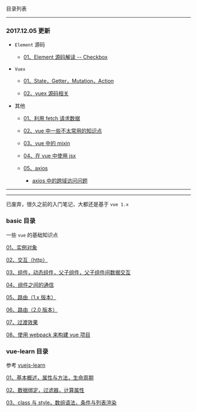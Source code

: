 目录列表

----


### 2017.12.05 更新

* `Element` 源码

  * [01、Element 源码解读 -- Checkbox](https://github.com/hanekaoru/WebLearningNotes/blob/master/vue/note/element/01.md)

* `Vuex`

  * [01、State，Getter，Mutation，Action](https://github.com/hanekaoru/WebLearningNotes/blob/master/vue/note/vuex/01.md)

  * [02、vuex 源码相关](https://github.com/hanekaoru/WebLearningNotes/blob/master/vue/note/vuex/02.md)

* 其他

  * [01、利用 fetch 请求数据](https://github.com/hanekaoru/WebLearningNotes/blob/master/vue/note/other/01.md)
  
  * [02、vue 中一些不太常用的知识点](https://github.com/hanekaoru/WebLearningNotes/blob/master/vue/note/other/02.md)
  
  * [03、vue 中的 mixin](https://github.com/hanekaoru/WebLearningNotes/blob/master/vue/note/other/03.md)
  
  * [04、在 vue 中使用 jsx](https://github.com/hanekaoru/WebLearningNotes/blob/master/vue/note/other/04.md)
  
  * [05、axios](https://github.com/hanekaoru/WebLearningNotes/blob/master/vue/note/other/05.md)
  
    * [axios 中的跨域访问问题](https://github.com/hanekaoru/WebLearningNotes/blob/master/vue/note/other/06.md)




----

----

已废弃，很久之前的入门笔记，大都还是基于 `vue 1.x`

### basic 目录 

一些 `vue` 的基础知识点

[01、实例对象](https://github.com/hanekaoru/WebLearningNotes/blob/master/vue/note/basic/note/01.md)

[02、交互（http）](https://github.com/hanekaoru/WebLearningNotes/blob/master/vue/note/basic/note/02.md)

[03、组件，动态组件，父子组件，父子组件间数据交互](https://github.com/hanekaoru/WebLearningNotes/blob/master/vue/note/basic/note/03.md)

[04、组件之间的通信](https://github.com/hanekaoru/WebLearningNotes/blob/master/vue/note/basic/note/04.md)

[05、路由（1.x 版本）](https://github.com/hanekaoru/WebLearningNotes/blob/master/vue/note/basic/note/05.md)

[06、路由（2.0 版本）](https://github.com/hanekaoru/WebLearningNotes/blob/master/vue/note/basic/note/06.md)

[07、过渡效果](https://github.com/hanekaoru/WebLearningNotes/blob/master/vue/note/basic/note/07.md)

[08、使用 webpack 来构建 vue 项目](https://github.com/hanekaoru/WebLearningNotes/blob/master/vue/note/basic/note/08.md)




### vue-learn 目录 

参考 [vuejs-learn](https://github.com/bhnddowinf/vuejs-learn) 

[01、基本概述，属性与方法，生命周期](https://github.com/hanekaoru/WebLearningNotes/blob/master/vue/note/vue-learn/01.md)

[02、数据绑定，过滤器，计算属性](https://github.com/hanekaoru/WebLearningNotes/blob/master/vue/note/vue-learn/02.md)

[03、class 与 style，数组语法，条件与列表渲染](https://github.com/hanekaoru/WebLearningNotes/blob/master/vue/note/vue-learn/03.md)


